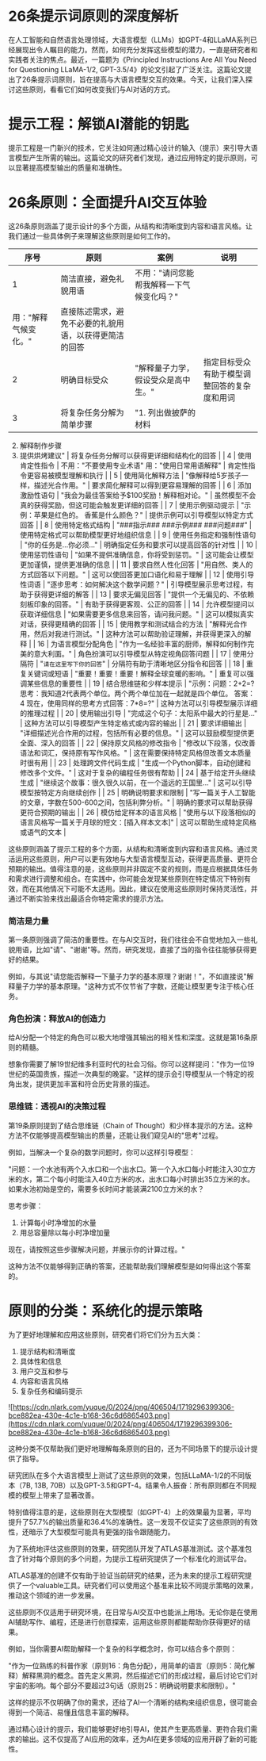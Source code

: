 # 26条提示词原则的深度解析

在人工智能和自然语言处理领域，大语言模型（LLMs）如GPT-4和LLaMA系列已经展现出令人瞩目的能力。然而，如何充分发挥这些模型的潜力，一直是研究者和实践者关注的焦点。最近，一篇题为《Principled Instructions Are All You Need for Questioning LLaMA-1/2, GPT-3.5/4》的论文引起了广泛关注。这篇论文提出了26条提示词原则，旨在提高与大语言模型交互的效果。今天，让我们深入探讨这些原则，看看它们如何改变我们与AI对话的方式。

# 提示工程：解锁AI潜能的钥匙

提示工程是一门新兴的技术，它关注如何通过精心设计的输入（提示）来引导大语言模型产生所需的输出。这篇论文的研究者们发现，通过应用特定的提示原则，可以显著提高模型输出的质量和准确性。

# 26条原则：全面提升AI交互体验

这26条原则涵盖了提示设计的多个方面，从结构和清晰度到内容和语言风格。让我们通过一些具体例子来理解这些原则是如何工作的。

| 序号 | 原则 | 案例 | 说明 |
| --- | --- | --- | --- |
| 1 | 简洁直接，避免礼貌用语 | 不用："请问您能帮我解释一下气候变化吗？"
用："解释气候变化。" | 直接陈述需求，避免不必要的礼貌用语，以获得更简洁的回答 |
| 2 | 明确目标受众 | "解释量子力学，假设受众是高中生。" | 指定目标受众有助于模型调整回答的复杂度和用词 |
| 3 | 将复杂任务分解为简单步骤 | "1. 列出做披萨的材料
2. 解释制作步骤
3. 提供烘烤建议" | 将复杂任务分解可以获得更详细和结构化的回答 |
| 4 | 使用肯定性指令 | 不用："不要使用专业术语"
用："使用日常用语解释" | 肯定性指令更容易被模型理解和执行 |
| 5 | 使用简化解释方法 | "像解释给5岁孩子一样，描述光合作用。" | 要求简化解释可以得到更容易理解的回答 |
| 6 | 添加激励性语句 | "我会为最佳答案给予$100奖励！解释相对论。" | 虽然模型不会真的获得奖励，但这可能会触发更详细的回答 |
| 7 | 使用示例驱动提示 | "示例：苹果是红色的。
香蕉是什么颜色？" | 提供示例可以引导模型以特定方式回答 |
| 8 | 使用特定格式结构 | "###指示###
###示例###
###问题###" | 使用特定格式可以帮助模型更好地组织信息 |
| 9 | 使用任务指定和强制性语句 | "你的任务是...你必须..." | 明确指定任务和要求可以提高回答的针对性 |
| 10 | 使用惩罚性语句 | "如果不提供准确信息，你将受到惩罚。" | 这可能会让模型更加谨慎，提供更准确的信息 |
| 11 | 要求自然人性化回答 | "用自然、类人的方式回答以下问题。" | 这可以使回答更加口语化和易于理解 |
| 12 | 使用引导性词语 | "逐步思考：如何解决这个数学问题？" | 引导模型展示思考过程，有助于获得更详细的解答 |
| 13 | 要求无偏见回答 | "提供一个无偏见的、不依赖刻板印象的回答。" | 有助于获得更客观、公正的回答 |
| 14 | 允许模型提问以获取详细信息 | "如果需要更多信息来回答，请问我问题。" | 这可以模拟真实对话，获得更精确的回答 |
| 15 | 使用教学和测试结合的方法 | "解释光合作用，然后对我进行测试。" | 这种方法可以帮助验证理解，并获得更深入的解释 |
| 16 | 为语言模型分配角色 | "作为一名经验丰富的厨师，解释如何制作完美的意大利面。" | 角色扮演可以引导模型从特定视角回答问题 |
| 17 | 使用分隔符 | "```请在这里写下你的回答```" | 分隔符有助于清晰地区分指令和回答 |
| 18 | 重复关键词或短语 | "重要！重要！重要！解释全球变暖的影响。" | 重复可以强调某些信息的重要性 |
| 19 | 结合思维链和少样本提示 | "示例：问题：2+2=?
思考：我知道2代表两个单位。两个两个单位加在一起就是四个单位。
答案：4
现在，使用同样的思考方式回答：7*8=?" | 这种方法可以引导模型展示详细的推理过程 |
| 20 | 使用输出引导 | "完成这个句子：太阳系中最大的行星是..." | 这种方法可以引导模型产生特定格式或内容的输出 |
| 21 | 要求详细输出 | "详细描述光合作用的过程，包括所有必要的信息。" | 这可以鼓励模型提供更全面、深入的回答 |
| 22 | 保持原文风格的修改指令 | "修改以下段落，仅改善语法和词汇，保持原有写作风格。" | 这在需要保持特定风格但改善文本质量时很有用 |
| 23 | 处理跨文件代码生成 | "生成一个Python脚本，自动创建和修改多个文件。" | 这对于复杂的编程任务很有帮助 |
| 24 | 基于给定开头继续生成 | "继续这个故事：很久很久以前，在一个遥远的王国里..." | 这可以引导模型按特定方向继续创作 |
| 25 | 明确说明要求和限制 | "写一篇关于人工智能的文章，字数在500-600之间，包括利弊分析。" | 明确的要求可以帮助获得更符合预期的输出 |
| 26 | 模仿给定样本的语言风格 | "使用与以下段落相似的语言风格写一篇关于月球的短文：[插入样本文本]" | 这可以帮助生成特定风格或语气的文本 |

这些原则涵盖了提示工程的多个方面，从结构和清晰度到内容和语言风格。通过灵活运用这些原则，用户可以更有效地与大型语言模型互动，获得更高质量、更符合预期的输出。值得注意的是，这些原则并非固定不变的规则，而是应根据具体任务和需求进行调整和组合。在实践中，你可能会发现某些原则在特定情况下特别有效，而在其他情况下可能不太适用。因此，建议在使用这些原则时保持灵活性，并通过不断实验来找出最适合你特定需求的提示方法。

### 简洁是力量

第一条原则强调了简洁的重要性。在与AI交互时，我们往往会不自觉地加入一些礼貌用语，比如"请"、"谢谢"等。然而，研究发现，直接了当的指令往往能够获得更好的结果。

例如，与其说"请您能否解释一下量子力学的基本原理？谢谢！"，不如直接说"解释量子力学的基本原理。"这种方式不仅节省了字数，还能让模型更专注于核心任务。

### 角色扮演：释放AI的创造力

给AI分配一个特定的角色可以极大地增强其输出的相关性和深度。这就是第16条原则的精髓。

想象你需要了解19世纪维多利亚时代的社会习俗。你可以这样提问："作为一位19世纪的英国贵族，描述一次典型的晚宴。"这样的提示会引导模型从一个特定的视角出发，提供更加丰富和符合历史背景的描述。

### 思维链：透视AI的决策过程

第19条原则提到了结合思维链（Chain of Thought）和少样本提示的方法。这种方法不仅能够提高模型输出的质量，还能让我们窥见AI的"思考"过程。

例如，当解决一个复杂的数学问题时，你可以这样引导模型：

"问题：一个水池有两个入水口和一个出水口。第一个入水口每小时能注入30立方米的水，第二个每小时能注入40立方米的水，出水口每小时排出35立方米的水。如果水池初始是空的，需要多长时间才能装满2100立方米的水？

思考步骤：

1. 计算每小时净增加的水量
2. 用总容量除以每小时净增加量

现在，请按照这些步骤解决问题，并展示你的计算过程。"

这种方法不仅能够得到正确的答案，还能帮助我们理解模型是如何得出这个答案的。

# 原则的分类：系统化的提示策略

为了更好地理解和应用这些原则，研究者们将它们分为五大类：

1. 提示结构和清晰度
2. 具体性和信息
3. 用户交互和参与
4. 内容和语言风格
5. 复杂任务和编码提示

![https://cdn.nlark.com/yuque/0/2024/png/406504/1719296399306-bce882ea-430e-4c1e-b168-36c6d6865403.png](https://cdn.nlark.com/yuque/0/2024/png/406504/1719296399306-bce882ea-430e-4c1e-b168-36c6d6865403.png)

这种分类不仅帮助我们更好地理解每条原则的目的，还为不同场景下的提示设计提供了指导。

研究团队在多个大语言模型上测试了这些原则的效果，包括LLaMA-1/2的不同版本（7B, 13B, 70B）以及GPT-3.5和GPT-4。结果令人振奋：所有原则都在不同规模的模型上带来了显著改善。

特别值得注意的是，这些原则在大型模型（如GPT-4）上的效果最为显著，平均提升了57.7%的输出质量和36.4%的准确性。这一发现不仅证实了这些原则的有效性，还暗示了大型模型可能具有更强的指令跟随能力。

为了系统地评估这些原则的效果，研究团队开发了ATLAS基准测试。这个基准包含了针对每个原则的多个问题，为提示工程研究提供了一个标准化的测试平台。

ATLAS基准的创建不仅有助于验证当前研究的结果，还为未来的提示工程研究提供了一个valuable工具。研究者们可以使用这个基准来比较不同提示策略的效果，推动这个领域的进一步发展。

这些原则不仅适用于研究环境，在日常与AI交互中也能派上用场。无论你是在使用AI辅助写作、编程，还是进行创意探索，运用这些原则都能帮助你获得更好的结果。

例如，当你需要AI帮助解释一个复杂的科学概念时，你可以结合多个原则：

"作为一位熟练的科普作家（原则16：角色分配），用简单的语言（原则5：简化解释）解释黑洞的概念。首先定义黑洞，然后描述它们的形成过程，最后讨论它们对宇宙的影响。每个部分不要超过3句话（原则25：明确说明要求和限制）。"

这样的提示不仅明确了你的需求，还给了AI一个清晰的结构来组织信息，很可能会得到一个简洁、易懂且信息丰富的解释。

通过精心设计的提示，我们能够更好地引导AI，使其产生更高质量、更符合我们需求的输出。这不仅提高了AI应用的效率，还为AI在更多领域的应用开辟了新的可能性。